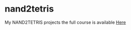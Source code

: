 # nand2tetris
My NAND2TETRIS projects
the full course is available [Here](https://www.nand2tetris.org/)